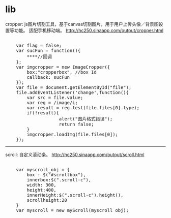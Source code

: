# lib
cropper:
js图片切割工具，基于canvas切割图片，用于用户上传头像／背景图设置等功能。 适配手机移动端。
http://hc250.sinaapp.com/output/cropper.html

<pre> 
 	var flag = false;
	var sucFun = function(){ 
		****//回调 
	}; 
	var imgcropper = new ImageCropper({ 
		box:"cropperbox", //box Id 
		callback: sucFun 
	}); 
	var file = document.getElementById("file"); 
	file.addEventListener('change',function(){ 
		var src = file.value; 
		var reg = /image/i; 
		var result = reg.test(file.files[0].type); 
		if(!result){
					alert("图片格式错误");
					return false; 
		} 
		imgcropper.loadImg(file.files[0]); 
	}); 
</pre>

***********************

scroll:
自定义滚动条。
http://hc250.sinaapp.com/output/scroll.html
<pre> 
	var myscroll_obj = {
		box : $("#scrollbox"),
		innerbox:$(".scroll-c"),
		width: 300,
		height:400,
		innerHeight:$(".scroll-c").height(),
		scrollheight:20
	}
	var myscroll = new myScroll(myscroll_obj);
</pre>
